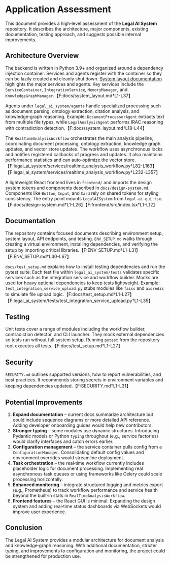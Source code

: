 # Application Assessment

This document provides a high‑level assessment of the **Legal AI System** repository. It describes the architecture, major components, existing documentation, testing approach, and suggests possible internal improvements.

## Architecture Overview

The backend is written in Python 3.9+ and organized around a dependency injection container. Services and agents register with the container so they can be lazily created and cleanly shut down. [System layout documentation](system_layout.md) highlights the major services and agents. Key services include the `ServiceContainer`, `IntegrationService`, `MemoryManager`, and `KnowledgeGraphManager`.【F:docs/system_layout.md†L1-L37】

Agents under `legal_ai_system/agents` handle specialized processing such as document parsing, ontology extraction, citation analysis, and knowledge‑graph reasoning. Example: `DocumentProcessorAgent` extracts text from multiple file types, while `LegalAnalysisAgent` performs IRAC reasoning with contradiction detection.【F:docs/system_layout.md†L18-L44】

The `RealTimeAnalysisWorkflow` orchestrates the main analysis pipeline, coordinating document processing, ontology extraction, knowledge graph updates, and vector store updates. The workflow uses asynchronous locks and notifies registered callbacks of progress and updates. It also maintains performance statistics and can auto‑optimize the vector store.【F:legal_ai_system/services/realtime_analysis_workflow.py†L82-L163】【F:legal_ai_system/services/realtime_analysis_workflow.py†L232-L357】

A lightweight React frontend lives in `frontend/` and imports the design system tokens and components described in `docs/design-system.md`. Components like `Button`, `Input`, and `Card` rely on shared tokens for styling consistency. The entry point mounts `LegalAISystem` from `legal-ai-gui.tsx`.【F:docs/design-system.md†L1-L26】【F:frontend/src/index.tsx†L1-L12】

## Documentation

The repository contains focused documents describing environment setup, system layout, API endpoints, and testing. `ENV_SETUP.md` walks through creating a virtual environment, installing dependencies, and verifying the setup by importing critical libraries.【F:ENV_SETUP.md†L1-L31】【F:ENV_SETUP.md†L40-L67】

`docs/test_setup.md` explains how to install testing dependencies and run the pytest suite. Each test file within `legal_ai_system/tests` validates specific services such as the integration service and workflow builder. Mocks are used for heavy optional dependencies to keep tests lightweight. Example: `test_integration_service_upload.py` stubs modules like `faiss` and `aioredis` to simulate file upload logic.【F:docs/test_setup.md†L1-L27】【F:legal_ai_system/tests/test_integration_service_upload.py†L1-L35】

## Testing

Unit tests cover a range of modules including the workflow builder, contradiction detector, and CLI launcher. They mock external dependencies so tests run without full system setup. Running `pytest` from the repository root executes all tests.【F:docs/test_setup.md†L1-L27】

## Security

`SECURITY.md` outlines supported versions, how to report vulnerabilities, and best practices. It recommends storing secrets in environment variables and keeping dependencies updated.【F:SECURITY.md†L1-L31】

## Potential Improvements

1. **Expand documentation** – current docs summarize architecture but could include sequence diagrams or more detailed API reference. Adding developer onboarding guides would help new contributors.
2. **Stronger typing** – some modules use dynamic structures. Introducing Pydantic models or Python `typing` throughout (e.g., service factories) would clarify interfaces and catch errors earlier.
3. **Configuration management** – the service container pulls config from a `ConfigurationManager`. Consolidating default config values and environment overrides would streamline deployment.
4. **Task orchestration** – the real‑time workflow currently includes placeholder logic for document processing. Implementing real asynchronous task queues or using frameworks like Celery could scale processing horizontally.
5. **Enhanced monitoring** – integrate structured logging and metrics export (e.g., Prometheus) to track workflow performance and service health beyond the built‑in stats in `RealTimeAnalysisWorkflow`.
6. **Frontend features** – the React GUI is minimal. Expanding the design system and adding real‑time status dashboards via WebSockets would improve user experience.

## Conclusion

The Legal AI System provides a modular architecture for document analysis and knowledge‑graph reasoning. With additional documentation, stricter typing, and improvements to configuration and monitoring, the project could be strengthened for production use.
